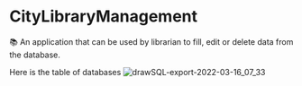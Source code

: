 # CityLibraryManagement
📚 An application that can be used by librarian to fill, edit or delete data from the database.

Here is the table of databases
![drawSQL-export-2022-03-16_07_33](https://user-images.githubusercontent.com/77367592/158494627-5e09448c-d584-4b4a-8ea9-5eb5c44b65a9.png)

